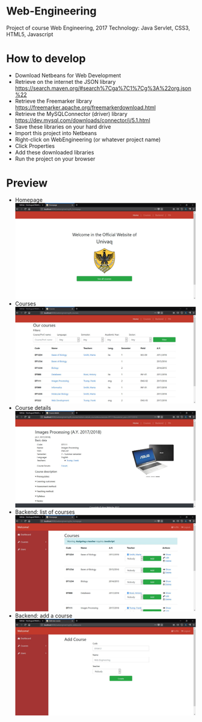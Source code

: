 # Web-Engineering
Project of course Web Engineering, 2017
Technology: Java Servlet, CSS3, HTML5, Javascript

# How to develop
- Download Netbeans for Web Development
- Retrieve on the internet the JSON library https://search.maven.org/#search%7Cga%7C1%7Cg%3A%22org.json%22
- Retrieve the Freemarker library https://freemarker.apache.org/freemarkerdownload.html
- Retrieve the MySQLConnector (driver) library https://dev.mysql.com/downloads/connector/j/5.1.html
- Save these libraries on your hard drive
- Import this project into Netbeans 
- Right-click on WebEngineering (or whatever project name)
- Click Properties
- Add these downloaded libraries
- Run the project on your browser

# Preview
- Homepage
![homepage](preview/homepage.JPG)
- Courses
![courses](preview/courses.JPG)
- Course details
![course details](preview/course_details.JPG)
- Backend: list of courses
![backend: list courses](preview/be_list_courses.JPG)
- Backend: add a course
![backend: add course](preview/be_add_course.JPG)